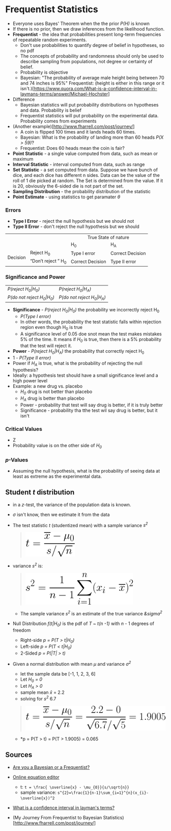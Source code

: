 # Frequentist Statistics

* Everyone uses Bayes' Theorem when the the prior *P(H)* is known
* If there is no prior, then we draw inferences from the likelihood function.
* **Frequentist** - the idea that probabilities present long-term frequencies of repeatable random experiments.
  * Don't use probabilities to quantify degree of belief in hypotheses, so no pdf
  * The concepts of probability and randomness should only be used to describe sampling from populations, not degree or certainty of belief.
  * Probability is objective
  * Bayesian: "The probability of average male height being between 70 and 74 inches is 95%" Frequentist: (height is either in this range or it isn't.)[https://www.quora.com/What-is-a-confidence-interval-in-laymans-terms/answer/Michael-Hochster]
* Difference
  * Bayesian statistics will put probability distributions on hypotheses and data. Probability is belief
  * Frequentist statistics will put probability on the experimental data. Probability comes from experiments
* (Another example)[http://www.fharrell.com/post/journey/]
  * A coin is flipped 100 times and it lands heads 60 times.
  * Bayesian: What is the probability of landing more than 60 heads *P(X > 59)*?
  * Frequentist: Does 60 heads mean the coin is fair?
* **Point Statistic** - a single value computed from data, such as mean or maximum
* **Interval Statistic** - interval computed from data, such as range
* **Set Statistic** - a set computed from data. Suppose we have bunch of dice, and each dice has different n sides. Data can be the value of the roll of 1 die picked at random. The Set is determined from the value. If it is 20, obviously the 6-sided die is not part of the set.
* **Sampling Distribution** - the probability distribution of the statistic
* **Point Estimate** - using statistics to get paramater *&theta;*

### Errors

* **Type I Error** - reject the null hypothesis but we should not
* **Type II Error** - don't reject the null hypothesis but we should

<table>
  <tr>
    <td colspan='2' rowspan='2'></td>
    <td colspan='2' align='center'>True State of nature</td>
  </tr>
  <tr>
    <td>H<sub>0</sub></td>
    <td>H<sub>A</sub></td>
  </tr>
  <tr>
    <td rowspan='2'>Decision</td>
    <td>Reject H<sub>0</sub></td>
    <td>Type I error</td>
    <td>Correct Decision</td>
  </tr>
  <tr>
    <td>&ldquo;Don&rsquo;t reject &rdquo; H<sub>0</sub></td>
    <td>Correct Decision</td>
    <td>Type II error</td>
  </tr>
</table>

### Significance and Power

<table>
  <tr>
    <td><em>P(reject H<sub>0</sub>|H<sub>0</sub>)<em></td>
    <td><em>P(reject H<sub>0</sub>|H<sub>A</sub>)<em></td>
  </tr>
  <tr>
    <td><em>P(do not reject H<sub>0</sub>|H<sub>0</sub>)<em></td>
    <td><em>P(do not reject H<sub>0</sub>|H<sub>A</sub>)<em></td>
  </tr>
</table>

* **Significance** - *P(reject H<sub>0</sub>|H<sub>0</sub>)* the probability we incorrectly reject H<sub>0</sub>
  * *P(Type I error)*
  * In other words, the probability the test statistic falls within rejection region even though H<sub>0</sub> is true
  * A significance level of 0.05 doe snot mean the test makes mistakes 5% of the time. It means if *H<sub>0</sub>* is true, then there is a 5% probability that the test will reject it.
* **Power** - *P(reject H<sub>0</sub>|H<sub>A</sub>)* the probability that correctly reject H<sub>0</sub>
 * 1 - *P(Type II error)*
 * Power if *H<sub>A</sub>* is true, what is the probability of rejecting the null hypothesis?
* Ideally: a hypothesis test should have a small significance level and a high power level
* Example: a new drug vs. placebo
  * *H<sub>0</sub>* drug is not better than placebo
  * *H<sub>A</sub>* drug is better than placebo
  * Power - probability that test will say drug is better, if it is truly better
  * Significance - probability tha tthe test wil say drug is better, but it isn't

### Critical Values

* Z
* Probability value is on the other side of *H<sub>0</sub>*

### *p*-Values

* Assuming the null hypothesis, what is the probability of seeing data at least as extreme as the experimental data.

## Student *t* distribution

* in a *z*-test, the variance of the population data is known.
* *&sigma;* isn't know, then we estimate it from the data

* The test statistic *t* (studentized mean) with a sample variance *s<sup>2</sup>*
  > ![t](./img/36d04a3e-462f-4629-8629-65d9a3acc276.png)
* variance *s<sup>2</sup>* is:
  > ![sample variance](./img/3d1c5ddb-cd37-41d8-a84a-3f3a32198636.png)
  * The sample variance *s<sup>2</sup>* is an estimate of the true variance *&sigma<sup>2</sup>*
* Null Distribution *f(t|H<sub>0</sub>)* is the pdf of *T ~ t(n -1)* with *n* - 1 degrees of freedom
  * Right-side *p = P(T > t|H<sub>0</sub>)*
  * Left-side *p = P(T < t|H<sub>0</sub>)*
  * 2-Sided *p = P(|T| > t)*
* Given a normal distribution with mean *&mu;* and variance *&sigma;<sup>2</sup>*
  * let the sample data be [-1, 1, 2, 3, 6]
  * Let *H<sub>0</sub> = 0*
  * Let *H<sub>A</sub> > 0*
  * sample mean *x&#x0304;* = 2.2
  * solving for *s<sup>2</sup>*  6.7
  > ![t example](./img/bd2c1b0f-c96a-4cb4-b0d5-504b6347b41a.png)
  * *p = P(T > t) = P(T > 1.9005) = 0.065


## Sources
  * [Are you a Bayesian or a Frequentist?](https://www.behind-the-enemy-lines.com/2008/01/are-you-bayesian-or-frequentist-or.html)

* [Online equation editor](http://www.sciweavers.org/free-online-latex-equation-editor)
  * t: `t = \frac{ \overline{x} - \mu_{0}}{s/\sqrt{n}}`
  * sample variance: `s^{2}=\frac{1}{n-1}\sum_{i=1}^{n}(x_{i}-\overline{x})^2`
* [What is a confidence interval in layman's terms?](https://www.quora.com/What-is-a-confidence-interval-in-laymans-terms/answer/Michael-Hochster)
* (My Journey From Frequentist to Bayesian Statistics)[http://www.fharrell.com/post/journey/]
